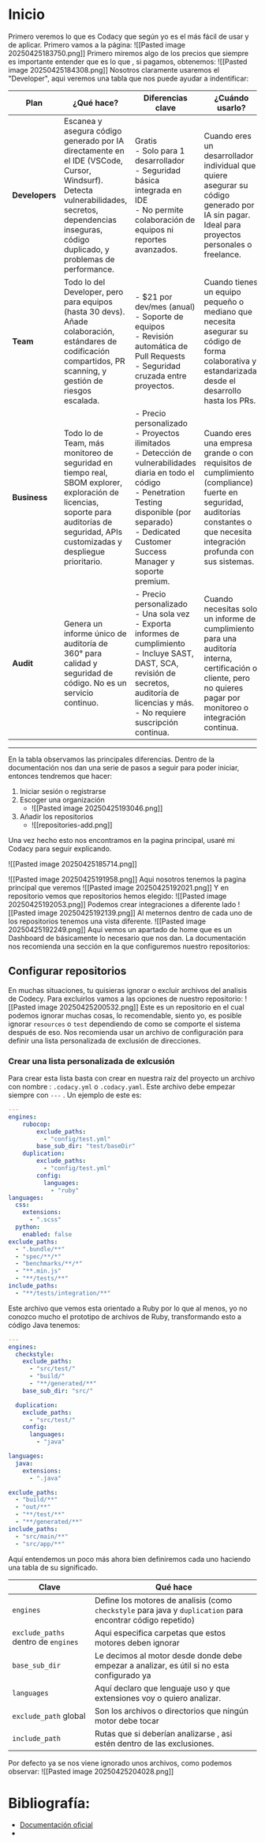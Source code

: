 # Inicio
Primero veremos lo que es Codacy que según yo es el más fácil de usar y de aplicar. Primero vamos a la página: 
![[Pasted image 20250425183750.png]]
Primero miremos algo de los precios que siempre es importante entender que es lo que , si pagamos, obtenemos: 
![[Pasted image 20250425184308.png]]
Nosotros claramente usaremos el "Developer", aqui veremos una tabla que nos puede ayudar a indentificar: 

| Plan           | ¿Qué hace?                                                                                                                                                                                            | Diferencias clave                                                                                                                                                                                                          | ¿Cuándo usarlo?                                                                                                                                                               |
| -------------- | ----------------------------------------------------------------------------------------------------------------------------------------------------------------------------------------------------- | -------------------------------------------------------------------------------------------------------------------------------------------------------------------------------------------------------------------------- | ----------------------------------------------------------------------------------------------------------------------------------------------------------------------------- |
| **Developers** | Escanea y asegura código generado por IA directamente en el IDE (VSCode, Cursor, Windsurf). Detecta vulnerabilidades, secretos, dependencias inseguras, código duplicado, y problemas de performance. | Gratis<br>- Solo para 1 desarrollador<br>- Seguridad básica integrada en IDE<br>- No permite colaboración de equipos ni reportes avanzados.                                                                                | Cuando eres un desarrollador individual que quiere asegurar su código generado por IA sin pagar. Ideal para proyectos personales o freelance.                                 |
| **Team**       | Todo lo del Developer, pero para equipos (hasta 30 devs). Añade colaboración, estándares de codificación compartidos, PR scanning, y gestión de riesgos escalada.                                     | - $21 por dev/mes (anual)<br>- Soporte de equipos<br>- Revisión automática de Pull Requests<br>- Seguridad cruzada entre proyectos.                                                                                        | Cuando tienes un equipo pequeño o mediano que necesita asegurar su código de forma colaborativa y estandarizada, desde el desarrollo hasta los PRs.                           |
| **Business**   | Todo lo de Team, más monitoreo de seguridad en tiempo real, SBOM explorer, exploración de licencias, soporte para auditorías de seguridad, APIs customizadas y despliegue prioritario.                | - Precio personalizado<br>- Proyectos ilimitados<br>- Detección de vulnerabilidades diaria en todo el código<br>- Penetration Testing disponible (por separado)<br>- Dedicated Customer Success Manager y soporte premium. | Cuando eres una empresa grande o con requisitos de cumplimiento (compliance) fuerte en seguridad, auditorías constantes o que necesita integración profunda con sus sistemas. |
| **Audit**      | Genera un informe único de auditoría de 360° para calidad y seguridad de código. No es un servicio continuo.                                                                                          | - Precio personalizado<br>- Una sola vez<br>- Exporta informes de cumplimiento<br>- Incluye SAST, DAST, SCA, revisión de secretos, auditoría de licencias y más.<br>- No requiere suscripción continua.                    | Cuando necesitas solo un informe de cumplimiento para una auditoría interna, certificación o cliente, pero no quieres pagar por monitoreo o integración continua.             |

---
En la tabla observamos las principales diferencias.
Dentro de la documentación nos dan una serie de pasos a seguir para poder iniciar, entonces tendremos que hacer: 
1. Iniciar sesión o registrarse
2. Escoger una organización
	-  ![[Pasted image 20250425193046.png]]
3. Añadir los repositorios
	- ![[repositories-add.png]]

Una vez hecho esto nos encontramos en la pagina principal, usaré mi Codacy para seguir explicando. 

![[Pasted image 20250425185714.png]]

![[Pasted image 20250425191958.png]]
Aqui nosotros tenemos la pagina principal que veremos
![[Pasted image 20250425192021.png]]
Y en repositorio vemos que repositorios hemos elegido: 
![[Pasted image 20250425192053.png]]
Podemos crear integraciones a diferente lado
![[Pasted image 20250425192139.png]]
Al meternos dentro de cada uno de los repositorios tenemos una vista diferente. ![[Pasted image 20250425192249.png]]
Aqui vemos un apartado de home que es un Dashboard de básicamente lo necesario que nos dan. 
La documentación nos recomienda una sección en la que configuremos nuestro repositorios: 
## Configurar repositorios
En muchas situaciones, tu quisieras ignorar o excluir archivos del analisis de Codecy. Para excluirlos vamos a las opciones de nuestro repositorio: 
![[Pasted image 20250425200532.png]]
Este es un repositorio en el cual podemos ignorar muchas cosas, lo recomendable, siento yo, es posible ignorar `resources` o `test` dependiendo de como se comporte el sistema después de eso.
Nos recomienda usar un archivo de configuración para definir una lista personalizada de exclusión de direcciones. 
### Crear una lista personalizada de exlcusión
Para crear esta lista basta con crear en nuestra raíz del proyecto un archivo con nombre : `.codacy.yml` o `.codacy.yaml`.
Este archivo debe empezar siempre con `---` . Un ejemplo de este es: 
```yaml
---
engines: 
	rubocop:
	    exclude_paths:
	      - "config/test.yml"
	    base_sub_dir: "test/baseDir"
	duplication:
	    exclude_paths:
	      - "config/test.yml"
	    config:
	      languages:
	        - "ruby"
languages:
  css:
    extensions:
      - ".scss"
  python:
    enabled: false
exclude_paths:
  - ".bundle/**"
  - "spec/**/*"
  - "benchmarks/**/*"
  - "**.min.js"
  - "**/tests/**"
include_paths:
  - "**/tests/integration/**"
```
Este archivo que vemos esta orientado a Ruby por lo que al menos, yo no conozco mucho el prototipo de archivos de Ruby, transformando esto a código Java tenemos: 
```yml
---
engines:
  checkstyle:
    exclude_paths:
      - "src/test/"
      - "build/"
      - "**/generated/**"
    base_sub_dir: "src/"

  duplication:
    exclude_paths:
      - "src/test/"
    config:
      languages:
        - "java"

languages:
  java:
    extensions:
      - ".java"

exclude_paths:
  - "build/**"
  - "out/**"
  - "**/test/**"
  - "**/generated/**"
include_paths:
  - "src/main/**"
  - "src/app/**"
```
Aquí entendemos un poco más ahora bien definiremos cada uno haciendo una tabla de su significado.

| Clave                               | Qué hace                                                                                                    |
| ----------------------------------- | ----------------------------------------------------------------------------------------------------------- |
| `engines`                           | Define los motores de analisis (como `checkstyle` para java y `duplication` para encontrar código repetido) |
| `exclude_paths` dentro de `engines` | Aqui especifica carpetas que estos motores deben ignorar                                                    |
| `base_sub_dir`                      | Le decimos al motor desde donde debe empezar a analizar, es útil si no esta configurado ya                  |
| `languages`                         | Aquí declaro que lenguaje uso y que extensiones voy o quiero analizar.                                      |
| `exclude_path` global               | Son los archivos o directorios que ningún motor debe tocar                                                  |
| `include_path`                      | Rutas que si deberían analizarse , asi estén dentro de las exclusiones.                                     |
Por defecto ya se nos viene ignorado unos archivos, como podemos observar: ![[Pasted image 20250425204028.png]]



# Bibliografía: 
- [Documentación oficial](https://docs.codacy.com/getting-started/codacy-quickstart/)
- 